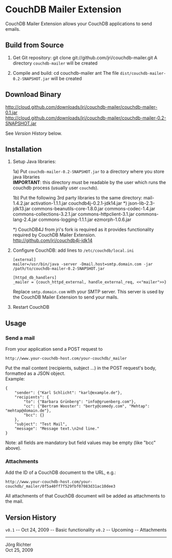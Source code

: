
CouchDB Mailer Extension
========================

CouchDB Mailer Extension allows your CouchDB applications to send emails.


Build from Source
-----------------

1.  Get Git repository:
        git clone git://github.com/jri/couchdb-mailer.git
    A directory `couchdb-mailer` will be created

2.  Compile and build:
        cd couchdb-mailer
        ant
    The file `dist/couchdb-mailer-0.2-SNAPSHOT.jar` will be created


Download Binary
---------------

<http://cloud.github.com/downloads/jri/couchdb-mailer/couchdb-mailer-0.1.jar>  
<http://cloud.github.com/downloads/jri/couchdb-mailer/couchdb-mailer-0.2-SNAPSHOT.jar>

See *Version History* below.


Installation
------------

1.  Setup Java libraries:

    1a) Put `couchdb-mailer-0.2-SNAPSHOT.jar` to a directory where you store java libraries  
    **IMPORTANT**: this directory must be readable by the user which runs the couchdb process (usually user `couchdb`).

    1b) Put the following 3rd party libraries to the same directory:
        mail-1.4.2.jar
        activation-1.1.1.jar
        couchdb4j-0.2.1-jdk14.jar *)
        json-lib-2.3-jdk13.jar
        commons-beanutils-core-1.8.0.jar
        commons-codec-1.4.jar
        commons-collections-3.2.1.jar
        commons-httpclient-3.1.jar
        commons-lang-2.4.jar
        commons-logging-1.1.1.jar
        ezmorph-1.0.6.jar

    *) CouchDB4J from jri's fork is required as it provides functionality required by CouchDB Mailer Extension.  
    <http://github.com/jri/couchdb4j-jdk14>

2.  Configure CouchDB: add lines to `/etc/couchdb/local.ini`

        [external]
        mailer=/usr/bin/java -server -Dmail.host=smtp.domain.com -jar /path/to/couchdb-mailer-0.2-SNAPSHOT.jar

        [httpd_db_handlers]
        _mailer = {couch_httpd_external, handle_external_req, <<"mailer">>}

    Replace `smtp.domain.com` with your SMTP server.
    This server is used by the CouchDB Mailer Extension to send your mails.

3.  Restart CouchDB


Usage
-----

### Send a mail ###

From your application send a POST request to

    http://www.your-couchdb-host.com/your-couchdb/_mailer

Put the mail content (recipients, subject ...) in the POST request's body, formatted as a JSON object.  
Example:

    {
        "sender": {"Karl Schlicht": "karl@example.de"},
        "recipients": {
            "to": {"Barbara Grünberg": "info@gruenberg.com"},
            "cc": {"Bertram Wooster": "berty@comedy.com", "Mehtap": "mehtap@domain.de"},
            "bcc": {}
        },
        "subject": "Test Mail",
        "message": "Message text.\n2nd line."
    }

Note: all fields are mandatory but field values may be empty (like "bcc" above).

### Attachments ###

Add the ID of a CouchDB document to the URL, e.g.:

    http://www.your-couchdb-host.com/your-couchdb/_mailer/0f5a40ff7f529fbf07083d31ac10dee3

All attachments of that CouchDB document will be added as attachments to the mail.


Version History
---------------

`v0.1` -- Oct 24, 2009 -- Basic functionality
`v0.2` -- Upcoming -- Attachments



------------
Jörg Richter  
Oct 25, 2009
